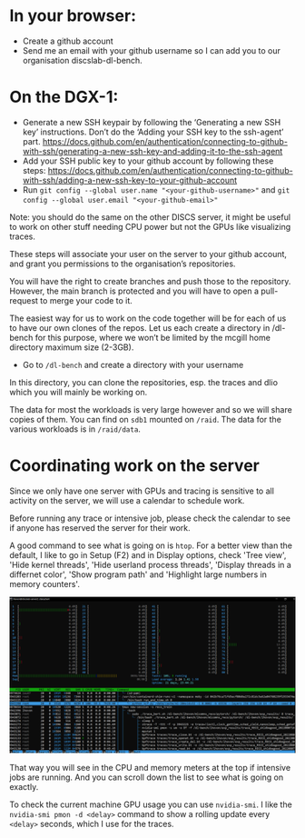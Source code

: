 # In your browser:
-	Create a github account
-	Send me an email with your github username so I can add you to our organisation discslab-dl-bench. 

# On the DGX-1:
-	Generate a new SSH keypair by following the ‘Generating a new SSH key’ instructions. Don’t do the ‘Adding your SSH key to the ssh-agent’ part. https://docs.github.com/en/authentication/connecting-to-github-with-ssh/generating-a-new-ssh-key-and-adding-it-to-the-ssh-agent 
-	Add your SSH public key to your github account by following these steps: https://docs.github.com/en/authentication/connecting-to-github-with-ssh/adding-a-new-ssh-key-to-your-github-account 
-	Run `git config --global user.name "<your-github-username>"` and `git config --global user.email "<your-github-email>"` 

Note: you should do the same on the other DISCS server, it might be useful to work on other stuff needing CPU power but not the GPUs like visualizing traces.

These steps will associate your user on the server to your github account, and grant you permissions to the organisation’s repositories.

You will have the right to create branches and push those to the repository. However, the main branch is protected and you will have to open a pull-request to merge your code to it.

The easiest way for us to work on the code together will be for each of us to have our own clones of the repos. Let us each create a directory in /dl-bench for this purpose, where we won’t be limited by the mcgill home directory maximum size (2-3GB). 

-	Go to `/dl-bench` and create a directory with your username

In this directory, you can clone the repositories, esp. the traces and dlio which you will mainly be working on. 

The data for most the workloads is very large however and so we will share copies of them. You can find on `sdb1` mounted on `/raid`. The data for the various workloads is in `/raid/data`.


# Coordinating work on the server

Since we only have one server with GPUs and tracing is sensitive to all activity on the server, we will use a calendar to schedule work.

Before running any trace or intensive job, please check the calendar to see if anyone has reserved the server for their work.

A good command to see what is going on is `htop`. For a better view than the default, I like to go in Setup (F2) and in Display options, check 'Tree view', 'Hide kernel threads', 'Hide userland process threads', 'Display threads in a differnet color', 'Show program path' and 'Highlight large numbers in memory counters'.

![image](pics/htop.PNG)

That way you will see in the CPU and memory meters at the top if intensive jobs are running. And you can scroll down the list to see what is going on exactly. 

To check the current machine GPU usage you can use `nvidia-smi`. I like the `nvidia-smi pmon -d <delay>` command to show a rolling update every `<delay>` seconds, which I use for the traces.